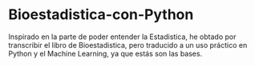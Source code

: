 # Bioestadistica-con-Python
Inspirado en la parte de poder entender la Estadistica, he obtado por transcribir el libro de Bioestadistica, pero traducido a un uso práctico en Python y el Machine Learning, ya que estás son las bases.
